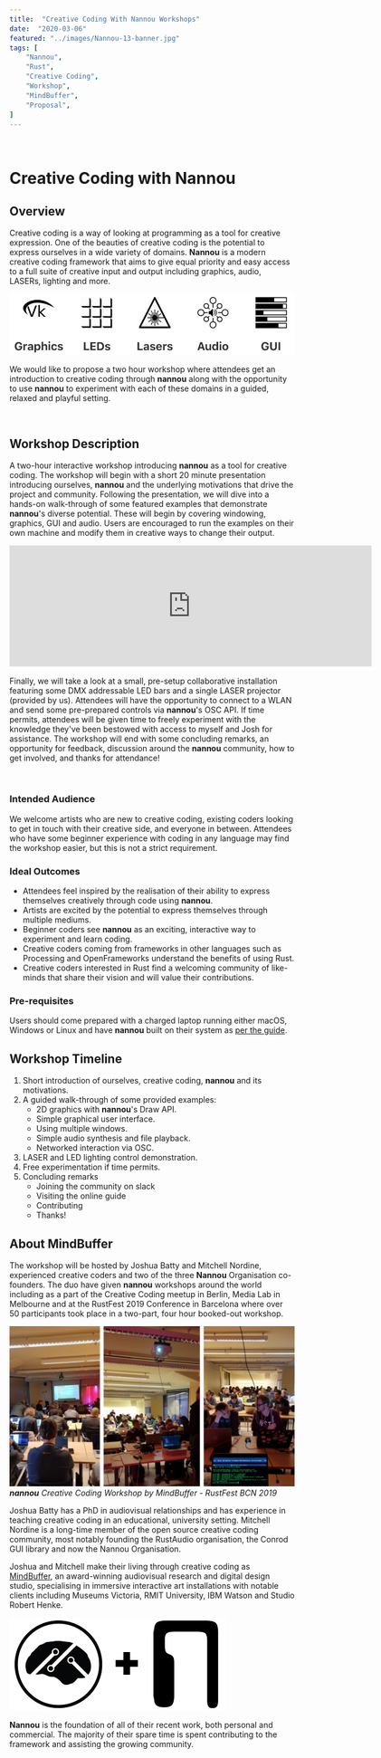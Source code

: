 ```yaml
---
title:  "Creative Coding With Nannou Workshops"
date:  "2020-03-06"
featured: "../images/Nannou-13-banner.jpg"
tags: [
    "Nannou",
    "Rust",
    "Creative Coding",
    "Workshop",
    "MindBuffer",
    "Proposal",
]
---
```


<br>

# Creative Coding with Nannou

## Overview

Creative coding is a way of looking at programming as a tool for creative expression. One of the beauties of creative coding is the potential to express ourselves in a wide variety of domains. 
**Nannou** is a modern creative coding framework that aims to give equal priority and easy access to a full suite of creative input and output including graphics, audio, LASERs, lighting and more.

![batteries_included](../images/workshop/batteries_included.png)

We would like to propose a two hour workshop where attendees get an introduction to creative coding through **nannou** along with the opportunity to use **nannou** to experiment with each of these domains in a guided, relaxed and playful setting.

<br>

## Workshop Description

A two-hour interactive workshop introducing **nannou** as a tool for creative coding.
The workshop will begin with a short 20 minute presentation introducing ourselves, **nannou** and the underlying motivations that drive the project and community.
Following the presentation, we will dive into a hands-on walk-through of some featured examples that demonstrate **nannou**'s diverse potential. These will begin by covering windowing, graphics, GUI and audio. Users are encouraged to run the examples on their own machine and modify them in creative ways to change their output.
<br>

<iframe src="https://player.vimeo.com/video/396401338?autoplay=1&loop=1&autopause=0?muted=1&background=1" width="640" height="214" frameborder="0" allow="autoplay; fullscreen" allowfullscreen></iframe>

<br>

Finally, we will take a look at a small, pre-setup collaborative installation featuring some DMX addressable LED bars and a single LASER projector (provided by us). Attendees will have the opportunity to connect to a WLAN and send some pre-prepared controls via **nannou**'s OSC API. If time permits, attendees will be given time to freely experiment with the knowledge they've been bestowed with access to myself and Josh for assistance. The workshop will end with some concluding remarks, an opportunity for feedback, discussion around the **nannou** community, how to get involved, and thanks for attendance!

<br>

### Intended Audience

We welcome artists who are new to creative coding, existing coders looking to get in touch with their creative side, and everyone in between. Attendees who have some beginner experience with coding in any language may find the workshop easier, but this is not a strict requirement.


### Ideal Outcomes
* Attendees feel inspired by the realisation of their ability to express themselves creatively through code using **nannou**.
* Artists are excited by the potential to express themselves through multiple mediums.
* Beginner coders see **nannou** as an exciting, interactive way to experiment and learn coding.
* Creative coders coming from frameworks in other languages such as Processing and OpenFrameworks understand the benefits of using Rust.
* Creative coders interested in Rust find a welcoming community of like-minds that share their vision and will value their contributions.

### Pre-requisites
Users should come prepared with a charged laptop running either macOS, Windows or Linux and have **nannou** built on their system as [per the guide](https://guide.nannou.cc/getting_started.html).


## Workshop Timeline

1. Short introduction of ourselves, creative coding, **nannou** and its motivations. 
2. A guided walk-through of some provided examples:
   * 2D graphics with **nannou**'s Draw API.
   * Simple graphical user interface.
   * Using multiple windows.
   * Simple audio synthesis and file playback.
   * Networked interaction via OSC.
3. LASER and LED lighting control demonstration.
4. Free experimentation if time permits.
5. Concluding remarks
    * Joining the community on slack
    * Visiting the online guide
    * Contributing
    * Thanks!

## About MindBuffer 

The workshop will be hosted by Joshua Batty and Mitchell Nordine, experienced creative coders and two of the three **Nannou** Organisation co-founders. The duo have given **nannou** workshops around the world including as a part of the Creative Coding meetup in Berlin, Media Lab in Melbourne and at the RustFest 2019 Conference in Barcelona where over 50 participants took place in a two-part, four hour booked-out workshop.
<br>

![RustFestCollage](../images/RustFestCollage.jpg)
<i>**nannou** Creative Coding Workshop by MindBuffer - RustFest BCN 2019</i>

Joshua Batty has a PhD in audiovisual relationships and has experience in teaching creative coding in an educational, university setting. Mitchell Nordine is a long-time member of the open source creative coding community, most notably founding the RustAudio organisation, the Conrod GUI library and now the Nannou Organisation.

Joshua and Mitchell make their living through creative coding as <a href="https://mindbuffer.net" target="_blank">MindBuffer</a>, an award-winning audiovisual research and digital design studio, specialising in immersive interactive art installations with notable clients including Museums Victoria, RMIT University, IBM Watson and Studio Robert Henke.

![mindbuffer_plus_nannou](../images/workshop/mindbuffer_plus_nannou.jpg)

**Nannou** is the foundation of all of their recent work, both personal and commercial. The majority of their spare time is spent contributing to the framework and assisting the growing community.
